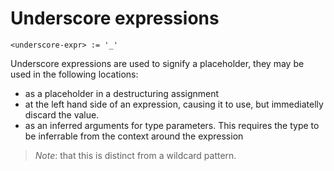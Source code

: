 # Underscore expressions
```
<underscore-expr> := '_'
```

Underscore expressions are used to signify a placeholder, they may be used in the following locations:
- as a placeholder in a destructuring assignment
- at the left hand side of an expression, causing it to use, but immediatelly discard the value.
- as an inferred arguments for type parameters. This requires the type to be inferrable from the context around the expression

> _Note_: that this is distinct from a wildcard pattern.
